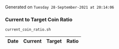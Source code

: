 Generated on `Tuesday 28-September-2021 at 20:14:06`

### Current to Target Coin Ratio
`current_coin_ratio.sh`

Date|Current|Target|Ratio
---|---|---|---
